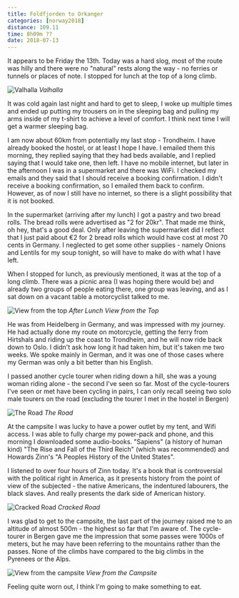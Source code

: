 ```yaml
---
title: Foldfjorden to Orkanger
categories: [norway2018]
distance: 109.11
time: 8h09m ??
date: 2018-07-13
---
```



It appears to be Friday the 13th. Today was a hard slog, most of the route was
hilly and there were no "natural" rests along the way - no ferries or tunnels
or places of note. I stopped for lunch at the top of a long climb.

![Valhalla](/images/norway/2018-07-13/IMG_20180713_114911.jpg)
*Valhalla*

It was cold again last night and hard to get to sleep, I woke up multiple
times and ended up putting my trousers on in the sleeping bag and pulling my
arms inside of my t-shirt to achieve a level of comfort. I think next time I
will get a warmer sleeping bag.

I am now about 60km from potentially my last stop - Trondheim. I have already
booked the hostel, or at least I hope I have. I emailed them this morning,
they replied saying that they had beds available, and I replied saying that I
would take one, then left. I have no mobile internet, but later in the
afternoon I was in a supermarket and there was WiFi. I checked my emails and
they said that I should receive a booking confirmation. I didn't receive a
booking confirmation, so I emailed them back to confirm. However, as of now I
still have no internet, so there is a slight possibility that it is not
booked.

In the supermarket (arriving after my lunch) I got a pastry and two bread
rolls. The bread rolls were advertised as "2 for 20kr". That made me think, oh
hey, that's a good deal. Only after leaving the supermarket did I reflect that
I just paid about €2 for 2 bread rolls which would have cost at most 70 cents
in Germany. I neglected to get some other supplies - namely Onions and Lentils
for my soup tonight, so will have to make do with what I have left.

When I stopped for lunch, as previously mentioned, it was at the top of a long
climb. There was a picnic area (I was hoping there would be) and already two 
groups of people eating there, one group was leaving, and as I sat down on a
vacant table a motorcyclist talked to me.

![View from the top](/images/norway/2018-07-13/IMG_20180713_125324.jpg)
*After Lunch View from the Top*

He was from Heidelberg in Germany, and was impressed with my journey. He had
actually done my route on motorcycle, getting the ferry from Hirtshals and
riding up the coast to Trondheim, and he will now ride back down to Oslo. I
didn't ask how long it had taken him, but it's taken me two weeks. We spoke
mainly in German, and it was one of those cases where my German was only a bit
better than his English.

I passed another cycle tourer when riding down a hill, she was a young woman
riding alone - the second I've seen so far. Most of the cycle-tourers I've
seen or met have been cycling in pairs, I can only recall seeing two solo male
tourers on the road (excluding the tourer I met in the hostel in Bergen)

![The Road](/images/norway/2018-07-13/IMG_20180713_134123.jpg)
*The Road*

At the campsite I was lucky to have a power outlet by my tent, and Wifi
access. I was able to fully charge my power-pack and phone, and this morning I
downloaded some audio-books. "Sapiens" (a history of human kind) "The Rise and
Fall of the Third Reich" (which was recommended) and Howards Zinn's "A Peoples
History of the United States".

I listened to over four hours of Zinn today. It's a book that is controversial
with the political right in America, as it presents history from the point of
view of the subjected - the native Americans, the indentured labourers, the
black slaves. And really presents the dark side of American history.

![Cracked Road](/images/norway/2018-07-13/IMG_20180713_173718.jpg)
*Cracked Road*

I was glad to get to the campsite, the last part of the journey raised me to
an altitude of almost 500m - the highest so far that I'm aware of. The
cycle-tourer in Bergen gave me the impression that some passes were 1000s of
meters, but he may have been referring to the mountains rather than the
passes. None of the climbs have compared to the big climbs in the Pyrenees or
the Alps.

![View from the campsite](/images/norway/2018-07-13/IMG_20180713_183014.jpg)
*View from the Campsite*

Feeling quite worn out, I think I'm going to make something to eat.
